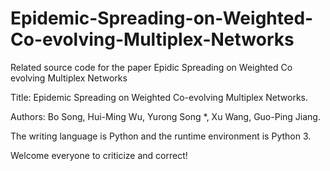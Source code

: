 # Epidemic-Spreading-on-Weighted-Co-evolving-Multiplex-Networks
Related source code for the paper Epidic Spreading on Weighted Co evolving Multiplex Networks

Title: Epidemic Spreading on Weighted Co-evolving Multiplex Networks.

Authors: Bo Song, Hui-Ming Wu, Yurong Song *, Xu Wang, Guo-Ping Jiang.

The writing language is Python and the runtime environment is Python 3.

Welcome everyone to criticize and correct!
